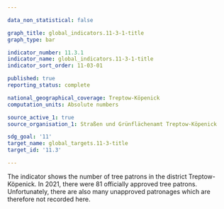 ```yaml
---

data_non_statistical: false

graph_title: global_indicators.11-3-1-title
graph_type: bar

indicator_number: 11.3.1
indicator_name: global_indicators.11-3-1-title
indicator_sort_order: 11-03-01

published: true
reporting_status: complete

national_geographical_coverage: Treptow-Köpenick 
computation_units: Absolute numbers

source_active_1: true 
source_organisation_1: Straßen und Grünflächenamt Treptow-Köpenick 

sdg_goal: '11'
target_name: global_targets.11-3-title
target_id: '11.3'

---
```


The indicator shows the number of tree patrons in the district Treptow-Köpenick. 
In 2021, there were 81 officially approved tree patrons. Unfortunately, there are also many unapproved patronages which are therefore not recorded here.

